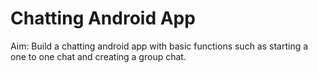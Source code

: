 # Chatting Android App

Aim: Build a chatting android app with basic functions such as starting a one to one chat and creating a group chat.